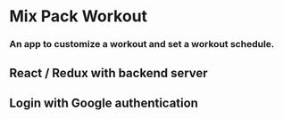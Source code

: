 # Mix Pack Workout
### An app to customize a workout and set a workout schedule.

## React / Redux with backend server
## Login with Google authentication

